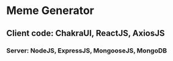 # Meme Generator

## Client code: ChakraUI, ReactJS, AxiosJS

### Server: NodeJS, ExpressJS, MongooseJS, MongoDB

